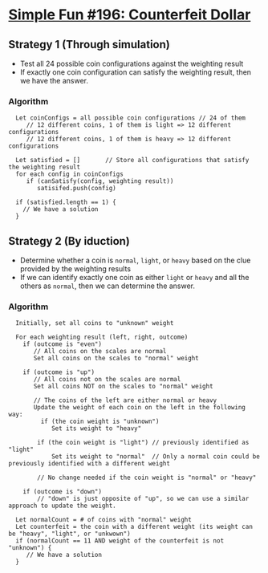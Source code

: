 # [Simple Fun #196: Counterfeit Dollar](https://www.codewars.com/kata/58c61a1e8a452631c5000003)

## Strategy 1 (Through simulation)
- Test all 24 possible coin configurations against the weighting result
- If exactly one coin configuration can satisfy the weighting result, then we have the answer.

### Algorithm
```
  Let coinConfigs = all possible coin configurations // 24 of them
     // 12 different coins, 1 of them is light => 12 different configurations 
     // 12 different coins, 1 of them is heavy => 12 different configurations

  Let satisfied = []       // Store all configurations that satisfy the weighting result
  for each config in coinConfigs
     if (canSatisfy(config, weighting result))
        satisifed.push(config)
  
  if (satisfied.length == 1) {
    // We have a solution
  }
```




## Strategy 2 (By iduction)
- Determine whether a coin is `normal`, `light`, or `heavy` based on the clue provided by the weighting results
- If we can identify exactly one coin as either `light` or `heavy` and all the others as `normal`, then we can determine the answer.

### Algorithm
```
  Initially, set all coins to "unknown" weight

  For each weighting result (left, right, outcome)
    if (outcome is "even")
       // All coins on the scales are normal
       Set all coins on the scales to "normal" weight
    
    if (outcome is "up")
       // All coins not on the scales are normal
       Set all coins NOT on the scales to "normal" weight

       // The coins of the left are either normal or heavy
       Update the weight of each coin on the left in the following way:
         if (the coin weight is "unknown") 
            Set its weight to "heavy"

        if (the coin weight is "light") // previously identified as "light"
            Set its weight to "normal"  // Only a normal coin could be previously identified with a different weight

        // No change needed if the coin weight is "normal" or "heavy"

    if (outcome is "down")
        // "down" is just opposite of "up", so we can use a similar approach to update the weight.

  Let normalCount = # of coins with "normal" weight
  Let counterfeit = the coin with a different weight (its weight can be "heavy", "light", or "unkwown")
  if (normalCount == 11 AND weight of the counterfeit is not "unknown") {
     // We have a solution
  }

```


